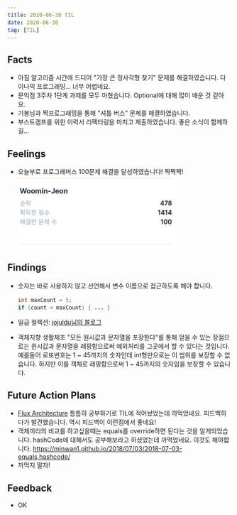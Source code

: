 ```yaml
---
title: 2020-06-30 TIL
date: 2020-06-30
tag: [TIL]
---
```


## Facts

- 아침 알고리즘 시간에 드디어 "가장 큰 정사각형 찾기" 문제를 해결하였습니다. 다이나믹 프로그래밍... 너무 어렵네요.
- 문익점 3주차 1단계 과제를 모두 마쳤습니다. Optional에 대해 많이 배운 것 같아요.
- 기봉님과 짝프로그래밍을 통해 "셔틀 버스" 문제를 해결하였습니다.
- 부스트캠프를 위한 이력서 리팩터링을 마치고 제출하였습니다. 좋은 소식이 함께하길...

## Feelings

- 오늘부로 프로그래머스 100문제 해결을 달성하였습니다! 짝짝짝!
  <img src="../../../images/programmers100.png">

## Findings

- 숫자는 바로 사용하지 않고 선언해서 변수 이름으로 접근하도록 해야 합니다.

    ```java
    int maxCount = 5;
    if (count < maxCount) { ... }
    ```

- 일급 컬렉션: [jojuldu님의 블로그](https://jojoldu.tistory.com/412?fbclid=IwAR05pjnXlYXy2yUwAayf4N0gVujk-qjsmFcM3jPFCxP--d7-q-g4vHugHzM)
- 객체지향 생활체조 "모든 원시값과 문자열을 포장한다"를 통해 얻을 수 있는 장점으로는 원시값과 문자열을 래핑함으로써 예외처리를 그곳에서 할 수 있다는 것입니다. 예를들어 로또번호는 1 ~ 45까지의 숫자인데 int형만으로는 이 범위를 보장할 수 없습니다. 하지만 이를 객체로 래핑함으로써 1 ~ 45까지의 숫자임을 보장할 수 있습니다.

## Future Action Plans

- [Flux Architecture](https://facebook.github.io/flux) 틈틈히 공부하기로 TIL에 적어놨었는데 까먹었네요. 피드백하다가 발견했습니다. 역시 피드백이 이런점에서 좋네요!
- 객체끼리의 비교를 하고싶을때는 equals를 override하면 된다는 것을 알게되었습니다. hashCode에 대해서도 공부해보라고 하셨었는데 까먹었네요. 이것도 해야합니다. https://minwan1.github.io/2018/07/03/2018-07-03-equals,hashcode/
- 까먹지 말자!

## Feedback

- OK
